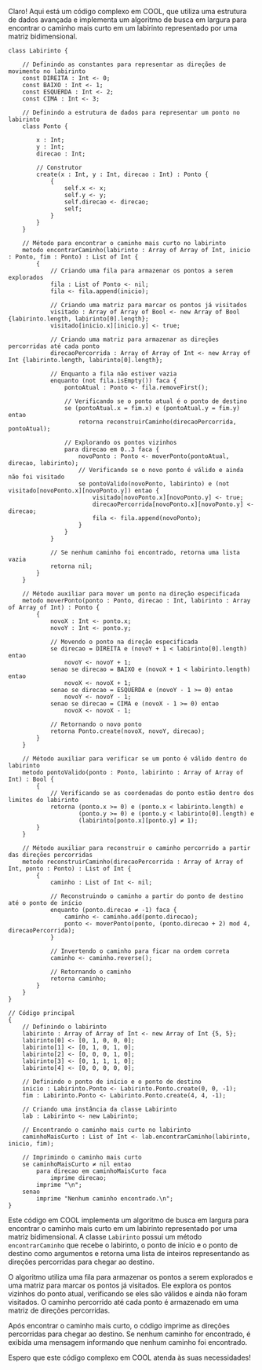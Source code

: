 Claro! Aqui está um código complexo em COOL, que utiliza uma estrutura de dados avançada e implementa um algoritmo de busca em largura para encontrar o caminho mais curto em um labirinto representado por uma matriz bidimensional.

```
class Labirinto {

    // Definindo as constantes para representar as direções de movimento no labirinto
    const DIREITA : Int <- 0;
    const BAIXO : Int <- 1;
    const ESQUERDA : Int <- 2;
    const CIMA : Int <- 3;

    // Definindo a estrutura de dados para representar um ponto no labirinto
    class Ponto {

        x : Int;
        y : Int;
        direcao : Int;

        // Construtor
        create(x : Int, y : Int, direcao : Int) : Ponto {
            {
                self.x <- x;
                self.y <- y;
                self.direcao <- direcao;
                self;
            }
        }
    }

    // Método para encontrar o caminho mais curto no labirinto
    metodo encontrarCaminho(labirinto : Array of Array of Int, inicio : Ponto, fim : Ponto) : List of Int {
        {
            // Criando uma fila para armazenar os pontos a serem explorados
            fila : List of Ponto <- nil;
            fila <- fila.append(inicio);

            // Criando uma matriz para marcar os pontos já visitados
            visitado : Array of Array of Bool <- new Array of Bool {labirinto.length, labirinto[0].length};
            visitado[inicio.x][inicio.y] <- true;

            // Criando uma matriz para armazenar as direções percorridas até cada ponto
            direcaoPercorrida : Array of Array of Int <- new Array of Int {labirinto.length, labirinto[0].length};

            // Enquanto a fila não estiver vazia
            enquanto (not fila.isEmpty()) faca {
                pontoAtual : Ponto <- fila.removeFirst();

                // Verificando se o ponto atual é o ponto de destino
                se (pontoAtual.x = fim.x) e (pontoAtual.y = fim.y) entao
                    retorna reconstruirCaminho(direcaoPercorrida, pontoAtual);

                // Explorando os pontos vizinhos
                para direcao em 0..3 faca {
                    novoPonto : Ponto <- moverPonto(pontoAtual, direcao, labirinto);
                    // Verificando se o novo ponto é válido e ainda não foi visitado
                    se pontoValido(novoPonto, labirinto) e (not visitado[novoPonto.x][novoPonto.y]) entao {
                        visitado[novoPonto.x][novoPonto.y] <- true;
                        direcaoPercorrida[novoPonto.x][novoPonto.y] <- direcao;
                        fila <- fila.append(novoPonto);
                    }
                }
            }

            // Se nenhum caminho foi encontrado, retorna uma lista vazia
            retorna nil;
        }
    }

    // Método auxiliar para mover um ponto na direção especificada
    metodo moverPonto(ponto : Ponto, direcao : Int, labirinto : Array of Array of Int) : Ponto {
        {
            novoX : Int <- ponto.x;
            novoY : Int <- ponto.y;

            // Movendo o ponto na direção especificada
            se direcao = DIREITA e (novoY + 1 < labirinto[0].length) entao
                novoY <- novoY + 1;
            senao se direcao = BAIXO e (novoX + 1 < labirinto.length) entao
                novoX <- novoX + 1;
            senao se direcao = ESQUERDA e (novoY - 1 >= 0) entao
                novoY <- novoY - 1;
            senao se direcao = CIMA e (novoX - 1 >= 0) entao
                novoX <- novoX - 1;

            // Retornando o novo ponto
            retorna Ponto.create(novoX, novoY, direcao);
        }
    }

    // Método auxiliar para verificar se um ponto é válido dentro do labirinto
    metodo pontoValido(ponto : Ponto, labirinto : Array of Array of Int) : Bool {
        {
            // Verificando se as coordenadas do ponto estão dentro dos limites do labirinto
            retorna (ponto.x >= 0) e (ponto.x < labirinto.length) e
                    (ponto.y >= 0) e (ponto.y < labirinto[0].length) e
                    (labirinto[ponto.x][ponto.y] ≠ 1);
        }
    }

    // Método auxiliar para reconstruir o caminho percorrido a partir das direções percorridas
    metodo reconstruirCaminho(direcaoPercorrida : Array of Array of Int, ponto : Ponto) : List of Int {
        {
            caminho : List of Int <- nil;

            // Reconstruindo o caminho a partir do ponto de destino até o ponto de início
            enquanto (ponto.direcao ≠ -1) faca {
                caminho <- caminho.add(ponto.direcao);
                ponto <- moverPonto(ponto, (ponto.direcao + 2) mod 4, direcaoPercorrida);
            }

            // Invertendo o caminho para ficar na ordem correta
            caminho <- caminho.reverse();

            // Retornando o caminho
            retorna caminho;
        }
    }
}

// Código principal
{
    // Definindo o labirinto
    labirinto : Array of Array of Int <- new Array of Int {5, 5};
    labirinto[0] <- [0, 1, 0, 0, 0];
    labirinto[1] <- [0, 1, 0, 1, 0];
    labirinto[2] <- [0, 0, 0, 1, 0];
    labirinto[3] <- [0, 1, 1, 1, 0];
    labirinto[4] <- [0, 0, 0, 0, 0];

    // Definindo o ponto de início e o ponto de destino
    inicio : Labirinto.Ponto <- Labirinto.Ponto.create(0, 0, -1);
    fim : Labirinto.Ponto <- Labirinto.Ponto.create(4, 4, -1);

    // Criando uma instância da classe Labirinto
    lab : Labirinto <- new Labirinto;

    // Encontrando o caminho mais curto no labirinto
    caminhoMaisCurto : List of Int <- lab.encontrarCaminho(labirinto, inicio, fim);

    // Imprimindo o caminho mais curto
    se caminhoMaisCurto ≠ nil entao
        para direcao em caminhoMaisCurto faca
            imprime direcao;
        imprime "\n";
    senao
        imprime "Nenhum caminho encontrado.\n";
}
```

Este código em COOL implementa um algoritmo de busca em largura para encontrar o caminho mais curto em um labirinto representado por uma matriz bidimensional. A classe `Labirinto` possui um método `encontrarCaminho` que recebe o labirinto, o ponto de início e o ponto de destino como argumentos e retorna uma lista de inteiros representando as direções percorridas para chegar ao destino.

O algoritmo utiliza uma fila para armazenar os pontos a serem explorados e uma matriz para marcar os pontos já visitados. Ele explora os pontos vizinhos do ponto atual, verificando se eles são válidos e ainda não foram visitados. O caminho percorrido até cada ponto é armazenado em uma matriz de direções percorridas.

Após encontrar o caminho mais curto, o código imprime as direções percorridas para chegar ao destino. Se nenhum caminho for encontrado, é exibida uma mensagem informando que nenhum caminho foi encontrado.

Espero que este código complexo em COOL atenda às suas necessidades!